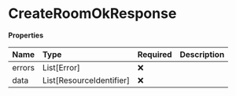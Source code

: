 # CreateRoomOkResponse

**Properties**

| Name   | Type                     | Required | Description |
| :----- | :----------------------- | :------- | :---------- |
| errors | List[Error]              | ❌       |             |
| data   | List[ResourceIdentifier] | ❌       |             |

<!-- This file was generated by liblab | https://liblab.com/ -->
